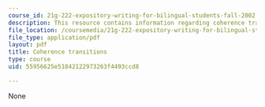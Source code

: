 ```yaml
---
course_id: 21g-222-expository-writing-for-bilingual-students-fall-2002
description: This resource contains information regarding coherence transitions.
file_location: /coursemedia/21g-222-expository-writing-for-bilingual-students-fall-2002/55956625e51842122973263f4493ccd8_MIT21G_222F02_coherence.pdf
file_type: application/pdf
layout: pdf
title: Coherence transitions
type: course
uid: 55956625e51842122973263f4493ccd8

---
```

None